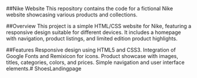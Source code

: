 
##Nike Website
This repository contains the code for a fictional Nike website showcasing various products and collections.

##Overview
This project is a simple HTML/CSS website for Nike, featuring a responsive design suitable for different devices. It includes a homepage with navigation, product listings, and limited edition product highlights.

##Features
Responsive design using HTML5 and CSS3.
Integration of Google Fonts and Remixicon for icons.
Product showcase with images, titles, categories, colors, and prices.
Simple navigation and user interface elements.# ShoesLandingpage
